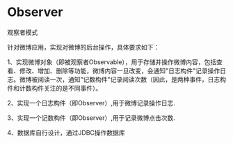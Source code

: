 # Observer
观察者模式

针对微博应用，实现对微博的后台操作，具体要求如下：

1、实现微博对象（即被观察者Observable），用于存储并操作微博内容，包括查看、修改、增加、删除等功能，微博内容一旦改变，会通知"日志构件"记录操作日志。微博被阅读一次，通知"记数构件"记录阅读次数（因此，是两种事件，日志构件和计数构件关注的是不同事件）。

2、实现一个日志构件（即Observer）,用于微博记录操作日志.

3、实现一个记数构件（即Observer）,用于记录微博点击次数.

4、数据库自行设计，通过JDBC操作数据库
